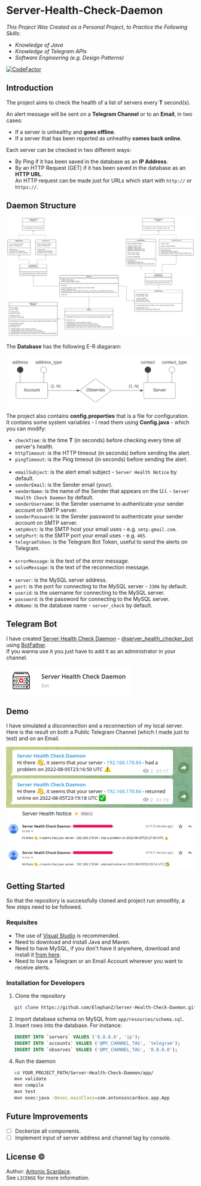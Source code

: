 # Server-Health-Check-Daemon

_This Project Was Created as a Personal Project, to Practice the Following Skills:_

- _Knowledge of Java_ 
- _Knowledge of Telegram APIs_
- _Software Engineering (e.g. Design Patterns)_

[![CodeFactor](https://www.codefactor.io/repository/github/antonioscardace/server-health-check-daemon/badge)](https://www.codefactor.io/repository/github/antonioscardace/server-health-check-daemon)

## Introduction

The project aims to check the health of a list of servers every **T** second(s).

An alert message will be sent on a **Telegram Channel** or to an **Email**, in two cases:

- If a server is unhealthy and **goes offline**.
- If a server that has been reported as unhealthy **comes back online**.

Each server can be checked in two different ways:

- By Ping if it has been saved in the database as an **IP Address**.
- By an HTTP Request (GET) if it has been saved in the database as an **HTTP URL**. <br/> An HTTP request can be made just for URLs which start with ``http://`` or ``https://``.

## Daemon Structure

![Project UML](/imgs/uml/app.svg)

The **Database** has the following E-R diagaram:

<img alt="Database ER" src="/imgs/uml/db.svg" style="width: 500px;"/>

The project also contains **config.properties** that is a file for configuration. <br/>
It contains some system variables - I read them using **Config.java** - which you can modify: 

- ``checkTime``: is the time **T** (in seconds) before checking every time all server's health.
- ``httpTimeout``: is the HTTP timeout (in seconds) before sending the alert.
- ``pingTimeout``: is the Ping timeout (in seconds) before sending the alert.<br/><br/>
- ``emailSubject``: is the alert email subject - ``Server Health Notice`` by default.
- ``senderEmail``: is the Sender email (your).
- ``senderName``: is the name of the Sender that appears on the U.I. - ``Server Health Check Daemon`` by default.
- ``senderUsername``: is the Sender username to authenticate your sender account on SMTP server.
- ``senderPassword``: is the Sender password to authenticate your sender account on SMTP server.
- ``smtpHost``: is the SMTP host your email uses - e.g. ``smtp.gmail.com``.
- ``smtpPort``: is the SMTP port your email uses - e.g. ``465``.
- ``telegramToken``: is the Telegram Bot Token, useful to send the alerts on Telegram.<br/><br/>
- ``errorMessage``: is the text of the error message.
- ``solveMessage``: is the text of the reconnection message.<br/><br/>
- ``server``: is the MySQL server address.
- ``port``: is the port for connecting to the MySQL server - ``3306`` by default.
- ``userid``: is the username for connecting to the MySQL server.
- ``password``: is the password for connecting to the MySQL server.
- ``dbName``: is the database name - ``server_check`` by default. 

## Telegram Bot

I have created [Server Health Check Daemon](https://t.me/server_health_checker_bot) - [@server_health_checker_bot](https://t.me/server_health_checker_bot) using [BotFather](https://t.me/botfather). </br>
If you wanna use it you just have to add it as an administrator in your channel.

![Bot Logo](/imgs/telegram-bot-logo.png)

## Demo

I have simulated a disconnection and a reconnection of my local server. <br/>
Here is the result on both a Public Telegram Channel (which I made just to test) and on an Email.

![Telegram Channel Screen](/imgs/snaps/telegram-channel.png) <br/>
<img alt="Email Screen" src="/imgs/snaps/email.png" style="width: 600px;"/>

## Getting Started

So that the repository is successfully cloned and project run smoothly, a few steps need to be followed.

### Requisites

- The use of [Visual Studio](https://visualstudio.microsoft.com/downloads/) is recommended.
- Need to download and install Java and Maven.
- Need to have MySQL, if you don't have it anywhere, download and install it [from here](https://dev.mysql.com/downloads/installer/).
- Need to have a Telegram or an Email Account wherever you want to receive alerts.

### Installation for Developers

1. Clone the repository
```sh
   git clone https://github.com/ElephanZ/Server-Health-Check-Daemon.git
```  
2. Import database schema on MySQL from ``app/resources/schema.sql``.
3. Insert rows into the database. For instance:
```sql
   INSERT INTO `servers` VALUES ('8.8.8.8', 'ip');
   INSERT INTO `accounts` VALUES ('@MY_CHANNEL_TAG', 'telegram');
   INSERT INTO `observes` VALUES ('@MY_CHANNEL_TAG', '8.8.8.8');
``` 
4. Run the daemon
```sh
   cd YOUR_PROJECT_PATH/Server-Health-Check-Daemon/app/
   mvn validate
   mvn compile
   mvn test
   mvn exec:java -Dexec.mainClass=com.antonioscardace.app.App
```

## Future Improvements

- [ ] Dockerize all components.
- [ ] Implement input of server address and channel tag by console.

## License :copyright:

Author: [Antonio Scardace](https://antonioscardace.altervista.org/). <br/>
See ``LICENSE`` for more information.
